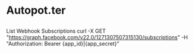 # Autopot.ter



##
List Webhook Subscriptions
curl -X GET "https://graph.facebook.com/v22.0/1271307507315130/subscriptions" -H "Authorization: Bearer {app_id}|{app_secret}"